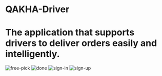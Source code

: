 # QAKHA-Driver
# The application that supports drivers to deliver orders easily and intelligently.

![free-pick](https://user-images.githubusercontent.com/68292470/122326347-5c715380-cf56-11eb-9b62-f7e89512ec5e.jpg)
![done](https://user-images.githubusercontent.com/68292470/122326437-7f036c80-cf56-11eb-88bd-aab7ce803f8a.jpg)
![sign-in](https://user-images.githubusercontent.com/68292470/122327334-e40b9200-cf57-11eb-8be5-ed06662c109f.jpg)
![sign-up](https://user-images.githubusercontent.com/68292470/122327337-e53cbf00-cf57-11eb-9872-09ac6ad90bd4.jpg)
